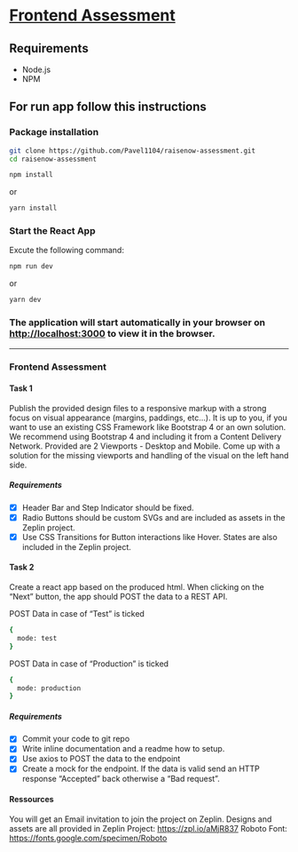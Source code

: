 # [Frontend Assessment](https://docs.google.com/document/d/10pN8oEhspg-glIR4OzmivH5diAveAzO-ZEjQQckX0J0/edit#)

## Requirements
* Node.js
* NPM

## For run app follow this instructions
### Package installation

```bash
git clone https://github.com/Pavel1104/raisenow-assessment.git
cd raisenow-assessment
```

```bash
npm install
```
or
```bash
yarn install
```

 ### Start the React App
 Excute the following command:
```bash
npm run dev
```
or
```bash
yarn dev
```

### The application will start automatically in your browser on [http://localhost:3000](http://localhost:3000) to view it in the browser.

___

### Frontend Assessment
#### Task 1
Publish the provided design files to a responsive markup with a strong focus on visual appearance (margins, paddings, etc…). It is up to you, if you want to use an existing CSS Framework like Bootstrap 4 or an own solution. We recommend using Bootstrap 4 and including it from a Content Delivery Network. Provided are 2 Viewports - Desktop and Mobile. Come up with a solution for the missing viewports and handling of the visual on the left hand side.

##### Requirements
- [x] Header Bar and Step Indicator should be fixed.
- [x] Radio Buttons should be custom SVGs and are included as assets in the Zeplin project.
- [x] Use CSS Transitions for Button interactions like Hover. States are also included in the Zeplin project.

#### Task 2

Create a react app based on the produced html. When clicking on the “Next” button, the app should POST the data to a REST API.

POST Data in case of “Test” is ticked
```bash
{
  mode: test
}
```
POST Data in case of “Production” is ticked
```bash
{
  mode: production
}
```

##### Requirements

- [x] Commit your code to git repo
- [x] Write inline documentation and a readme how to setup.
- [x] Use axios to POST the data to the endpoint
- [x] Create a mock for the endpoint. If the data is valid send an HTTP response “Accepted” back otherwise a “Bad request”.

#### Ressources

You will get an Email invitation to join the project on Zeplin.
Designs and assets are all provided in Zeplin Project: https://zpl.io/aMjR837
Roboto Font: https://fonts.google.com/specimen/Roboto
